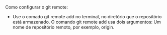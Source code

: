 Como configurar o git remote:
- Use o comado git remote add no terminal, no diretório que o repositório está armazenado. O comando git remote add usa dois argumentos: Um nome de repositório remoto, por exemplo, origin.
